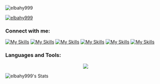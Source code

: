 <!--
**elbahy999/elbahy999** is a ✨ _special_ ✨ repository because its `README.md` (this file) appears on your GitHub profile.

Here are some ideas to get you started:

- 🔭 I’m currently working on ...
- 🌱 I’m currently learning ...
- 👯 I’m looking to collaborate on ...
- 🤔 I’m looking for help with ...
- 💬 Ask me about ...
- 📫 How to reach me: ...
- 😄 Pronouns: ...
- ⚡ Fun fact: ...
-->

<p align="left"> <img src="https://komarev.com/ghpvc/?username=elbahy999&label=Profile%20views&color=0e75b6&style=flat" alt="elbahy999" /> </p>

<p align="left"> <a href="https://github.com/ryo-ma/github-profile-trophy"><img src="https://github-profile-trophy.vercel.app/?username=elbahy999" alt="elbahy999" /></a> </p>

<h3 align="left">Connect with me:</h3>

[![My Skills](https://skillicons.dev/icons?i=linkedin)](https://www.linkedin.com/in/elbahy999)
[![My Skills](https://skillicons.dev/icons?i=hackerrank)](https://www.hackerrank.com/profile/elbahy)
[![My Skills](https://skillicons.dev/icons?i=x)](https://x.com/elbahy999)
[![My Skills](https://skillicons.dev/icons?i=instagram)](https://www.instagram.com/elbahyu/)
[![My Skills](https://skillicons.dev/icons?i=youtube)](https://www.youtube.com/@elbahy999)
[![My Skills](https://skillicons.dev/icons?i=steam)](https://steamcommunity.com/id/elbahy999/)

<h3 align="left">Languages and Tools:</h3>


<p align="center">
  <a href="https://go-skill-icons.vercel.app/">
    <img
      src="https://go-skill-icons.vercel.app/api/icons?i=py,powershell,docker,mysql,pytorch,cpp,seaborn,pandas,sqlserver,airflow,git"
    />
  </a>
</p>


![elbahy999's Stats](https://github-readme-stats.vercel.app/api?username=elbahy999&theme=darcula&show_icons=true&hide_border=true&count_private=true)





